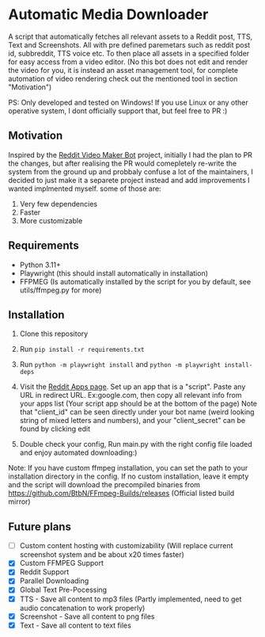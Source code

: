 # Automatic Media Downloader

A script that automatically fetches all relevant assets to a Reddit post, TTS, Text and Screenshots. All with pre defined paremetars such as reddit post id, subbreddit, TTS voice etc. To then place all assets in a specified folder for easy access from a video editor. (No this bot does not edit and render the video for you, it is instead an asset management tool, for complete automation of video rendering check out the mentioned tool in section "Motivation")

PS: Only developed and tested on Windows! If you use Linux or any other operative system, I dont officially support that, but feel free to PR :)

## Motivation

Inspired by the [Reddit Video Maker Bot](https://github.com/elebumm/RedditVideoMakerBot) project, initially I had the plan to PR the changes, but after realising the PR would comepletely re-write the system from the ground up and probbaly confuse a lot of the maintainers, I decided to just make it a separete project instead and add improvements I wanted implmented myself. some of those are:

1. Very few dependencies
2. Faster
3. More customizable

## Requirements

- Python 3.11+
- Playwright (this should install automatically in installation)
- FFPMEG (Is automatically installed by the script for you by default, see utils/ffmpeg.py for more)

## Installation

1. Clone this repository
2. Run `pip install -r requirements.txt`

3. Run `python -m playwright install` and `python -m playwright install-deps`

4. Visit the [Reddit Apps page](https://www.reddit.com/prefs/apps). Set up an app that is a "script". Paste any URL in redirect URL. Ex:google.com, then copy all relevant info from your apps list (Your script app should be at the bottom of the page) Note that "client_id" can be seen directly under your bot name (weird looking string of mixed letters and numbers), and your "client_secret" can be found by clicking edit

5. Double check your config, Run main.py with the right config file loaded and enjoy automated downloading:)

Note: If you have custom ffmpeg installation, you can set the path to your installation directory in the config. If no custom installation, leave it empty and the script will download the precompiled binaries from https://github.com/BtbN/FFmpeg-Builds/releases (Official listed build mirror)

## Future plans

- [ ] Custom content hosting with customizability (Will replace current screenshot system and be about x20 times faster)
- [x] Custom FFMPEG Support
- [x] Reddit Support
- [x] Parallel Downloading
- [x] Global Text Pre-Pocessing 
- [x] TTS - Save all content to mp3 files (Partly implemented, need to get audio concatenation to work properly)
- [x] Screenshot - Save all content to png files
- [x] Text - Save all content to text files